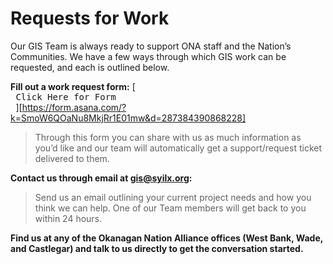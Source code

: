 # Requests for Work

Our GIS Team is always ready to support ONA staff and the Nation’s Communities. We have a few ways through which GIS work can be requested, and each is outlined below. 

**Fill out a work request form:** [<kbd> <br> Click Here for Form <br> </kbd>][https://form.asana.com/?k=SmoW6QOaNu8MkjRr1E01mw&d=287384390868228] 

> Through this form you can share with us as much information as you’d like and our team will automatically get a support/request ticket delivered to them. 

**Contact us through email at [gis@syilx.org](mailto:gis@syilx.org):** 

> Send us an email outlining your current project needs and how you think we can help. One of our Team members will get back to you within 24 hours. 

**Find us at any of the Okanagan Nation Alliance offices (West Bank, Wade, and Castlegar) and talk to us directly to get the conversation started.** 